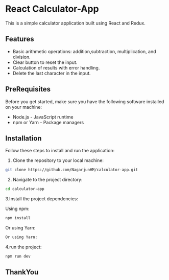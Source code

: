 # React Calculator-App

This is a simple calculator application built using React and Redux.

## Features

- Basic arithmetic operations: addition,subtraction, multiplication, and division.
- Clear button to reset the input.
- Calculation of results with error handling.
- Delete the last character in the input.

## PreRequisites

Before you get started, make sure you have the following software installed on your machine:

- Node.js - JavaScript runtime
- npm or Yarn - Package managers

## Installation

Follow these steps to install and run the application:

1. Clone the repository to your local machine:

```bash
git clone https://github.com/NagarjunHM/calculator-app.git
```

2. Navigate to the project directory:

```bash
cd calculator-app
```

3.Install the project dependencies:

Using npm:

```bash
npm install
```

Or using Yarn:

```bash
Or using Yarn:
```

4.run the project:

```bash
npm run dev
```

## ThankYou
